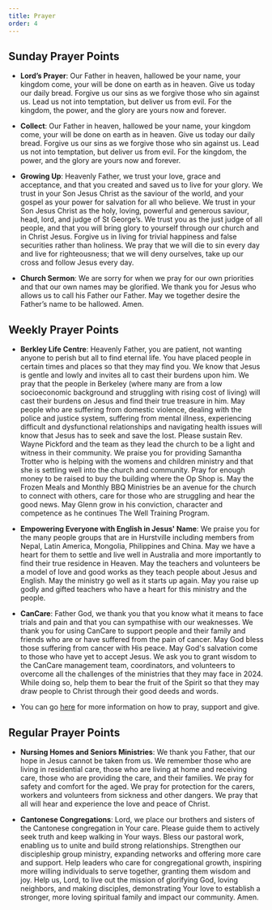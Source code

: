 ```yaml
---
title: Prayer
order: 4
---
```


## Sunday Prayer Points

- **Lord’s Prayer**: Our Father in heaven, hallowed be your name, your kingdom come, your will be done on earth as in heaven. Give us today our daily bread. Forgive us our sins as we forgive those who sin against us. Lead us not into temptation, but deliver us from evil. For the kingdom, the power, and the glory are yours now and forever.

- **Collect**: Our Father in heaven, hallowed be your name, your kingdom come, your will be done on earth as in heaven. Give us today our daily bread. Forgive us our sins as we forgive those who sin against us. Lead us not into temptation, but deliver us from evil. For the kingdom, the power, and the glory are yours now and forever.

- **Growing Up**: Heavenly Father, we trust your love, grace and acceptance, and that you created and saved us to live for your glory. We trust in your Son Jesus Christ as the saviour of the world, and your gospel as your power for salvation for all who believe. We trust in your Son Jesus Christ as the holy, loving, powerful and generous saviour, head, lord, and judge of St George’s. We trust you as the just judge of all people, and that you will bring glory to yourself through our church and in Christ Jesus. Forgive us in living for trivial happiness and false securities rather than holiness. We pray that we will die to sin every day and live for righteousness; that we will deny ourselves, take up our cross and follow Jesus every day.

- **Church Sermon**: We are sorry for when we pray for our own priorities and that our own names may be glorified. We thank you for Jesus who allows us to call his Father our Father. May we together desire the Father’s name to be hallowed. Amen. 

## Weekly Prayer Points

- **Berkley Life Centre**: Heavenly Father, you are patient, not wanting anyone to perish but all to find eternal life. You have placed people in certain times and places so that they may find you. We know that Jesus is gentle and lowly and invites all to cast their burdens upon him. We pray that the people in Berkeley (where many are from a low socioeconomic background and struggling with rising cost of living) will cast their burdens on Jesus and find their true treasure in him. May people who are suffering from domestic violence, dealing with the police and justice system, suffering from mental illness, experiencing difficult and dysfunctional relationships and navigating health issues will know that Jesus has to seek and save the lost. Please sustain Rev. Wayne Pickford and the team as they lead the church to be a light and witness in their community. We praise you for providing Samantha Trotter who is helping with the womens and children ministry and that she is settling well into the church and community. Pray for enough money to be raised to buy the building where the Op Shop is. May the Frozen Meals and Monthly BBQ Ministries be an avenue for the church to connect with others, care for those who are struggling and hear the good news. May Glenn grow in his conviction, character and competence as he continues The Well Training Program.

- **Empowering Everyone with English in Jesus' Name**: We praise you for the many people groups that are in Hurstville including members from Nepal, Latin America, Mongolia, Philippines and China. May we have a heart for them to settle and live well in Australia and more importantly to find their true residence in Heaven. May the teachers and volunteers be a model of love and good works as they teach people about Jesus and English. May the ministry go well as it starts up again. May you raise up godly and gifted teachers who have a heart for this ministry and the people.

- **CanCare**: Father God, we thank you that you know what it means to face trials and pain and that you can sympathise with our weaknesses. We thank you for using CanCare to support people and their family and friends who are or have suffered from the pain of cancer. May God bless those suffering from cancer with His peace. May God's salvation come to those who have yet to accept Jesus. We ask you to grant wisdom to the CanCare management team, coordinators, and volunteers to overcome all the challenges of the ministries that they may face in 2024. While doing so, help them to bear the fruit of the Spirit so that they may draw people to Christ through their good deeds and words.

- You can go [here](https://stgeorgeshurstville.org.au/mission-partners) for more information on how to pray, support and give.

## Regular Prayer Points

- **Nursing Homes and Seniors Ministries**: We thank you Father, that our hope in Jesus cannot be taken from us. We remember those who are living in residential care, those who are living at home and receiving care, those who are providing the care, and their families. We pray for safety and comfort for the aged. We pray for protection for the carers, workers and volunteers from sickness and other dangers. We pray that all will hear and experience the love and peace of Christ.

- **Cantonese Congregations**: Lord, we place our brothers and sisters of the Cantonese congregation in Your care. Please guide them to actively seek truth and keep walking in Your ways. Bless our pastoral work, enabling us to unite and build strong relationships. Strengthen our discipleship group ministry, expanding networks and offering more care and support. Help leaders who care for congregational growth, inspiring more willing individuals to serve together, granting them wisdom and joy. Help us, Lord, to live out the mission of glorifying God, loving neighbors, and making disciples, demonstrating Your love to establish a stronger, more loving spiritual family and impact our community. Amen.  
